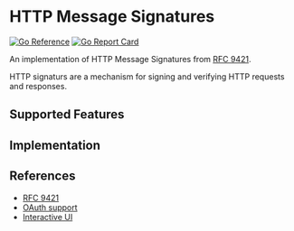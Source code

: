 # HTTP Message Signatures

[![Go Reference](https://pkg.go.dev/badge/github.com/remitly-oss/httpsig-go.svg)](https://pkg.go.dev/github.com/remitly-oss/httpsig-go)
[![Go Report Card](https://goreportcard.com/badge/github.com/remitly-oss/httpsig-go)](https://goreportcard.com/report/github.com/remitly-oss/httpsig-go)

An implementation of HTTP Message Signatures from [RFC 9421](https://datatracker.ietf.org/doc/rfc9421/).

HTTP signaturs are a mechanism for signing and verifying HTTP requests and responses.

## Supported Features

## Implementation

## References

- [RFC 9421](https://datatracker.ietf.org/doc/rfc9421/)
- [OAuth support](https://oauth.net/http-signatures/)
- [Interactive UI](https://httpsig.org/)
